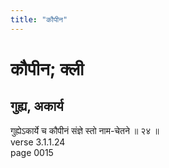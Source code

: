 ```yaml
---
title: "कौपीन"
---
```


# कौपीन; क्ली
## गुह्य, अकार्य
गुह्येऽकार्ये च कौपीनं संज्ञे स्तो नाम-चेतने ॥ २४ ॥<br />verse 3.1.1.24<br />page 0015

